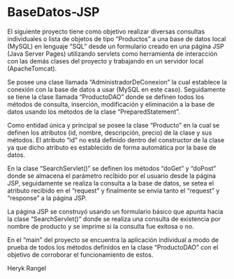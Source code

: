 # BaseDatos-JSP
El siguiente proyecto tiene como objetivo realizar diversas consultas individuales o lista de objetos de tipo “Productos” a una base de datos local (MySQL) en lenguaje “SQL” desde un formulario creado en una página JSP (Java Server Pages) utilizando servlets como herramienta de interacción con las demás clases del proyecto y trabajando en un servidor local (ApacheTomcat).

Se posee una clase llamada “AdministradorDeConexion” la cual establece la conexión con la base de datos a usar (MySQL en este caso). Seguidamente se tiene la clase llamada “ProductoDAO” donde se definen todos los métodos de consulta, inserción, modificación y eliminación a la base de datos usando los métodos de la clase “PreparedStatement”.

Como entidad única y principal se posee la clase “Producto” en la cual se definen los atributos (id, nombre, descripción, precio) de la clase y sus métodos. El atributo “id” no está definido dentro del constructor de la clase ya que dicho atributo es establecido de forma automática por la base de datos.

En la clase “SearchServlet()” se definen los métodos  “doGet” y “doPost” donde se almacena el parámetro recibido por el usuario desde la página JSP, seguidamente se realiza la consulta a la base de datos, se setea el atributo recibido en el “request” y finalmente se envía tanto el “request” y “response” a la página JSP.

La página JSP se construyó usando un formulario básico que apunta hacia la clase “SearchServlet()” donde se realiza una consulta de existencia por nombre de producto y se imprime si la consulta fue exitosa o no. 

En el “main” del proyecto se encuentra la aplicación individual a modo de prueba de todos los métodos definidos en la clase “ProductoDAO” con el objetivo de corroborar el funcionamiento de estos.

Heryk Rangel

